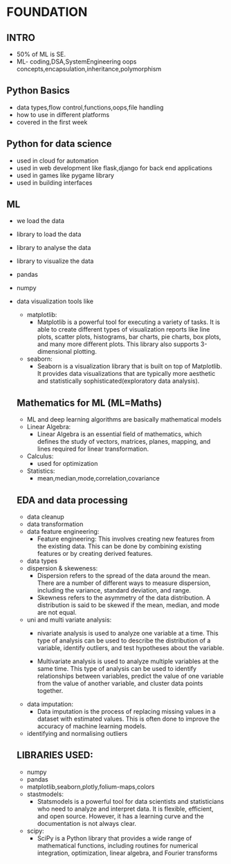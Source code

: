 # FOUNDATION

## INTRO
- 50% of ML is SE.
- ML- coding,DSA,SystemEngineering
      oops concepts,encapsulation,inheritance,polymorphism

## Python Basics
- data types,flow control,functions,oops,file handling
- how to use in different platforms
- covered in the first week

## Python for data science
- used in cloud for automation
- used in web development like flask,django for back end applications
- used in games like pygame library 
- used in building interfaces

## ML
- we load the data
- library to load the data
- library to analyse the data
- library to visualize the data
- pandas 
- numpy
- data visualization tools like 
  - matplotlib:
    - Matplotlib is a powerful tool for executing a variety of tasks. It is able to create different types of visualization reports like line plots, scatter plots, histograms, bar charts, pie charts, box plots, and many more different plots. This library also supports 3-dimensional plotting.
  - seaborn:
    - Seaborn is a visualization library that is built on top of Matplotlib. It provides data visualizations that are typically more aesthetic and statistically sophisticated(exploratory data analysis).
  ## Mathematics for ML (ML=Maths)
  - ML and deep learning algorithms are basically mathematical models
  - Linear Algebra:
    - Linear Algebra is an essential field of mathematics, which defines the study of vectors, matrices, planes, mapping, and lines required for linear transformation.
  - Calculus:
    - used for optimization
  - Statistics:
    - mean,median,mode,correlation,covariance
  ## EDA and data processing
  - data cleanup
  - data transformation
  - data feature engineering:
    - Feature engineering: This involves creating new features from the existing data. This can be done by combining existing features or by creating derived features.
  - data types 
  - dispersion & skeweness:
    - Dispersion refers to the spread of the data around the mean. There are a number of different ways to measure dispersion, including the variance, standard deviation, and range.
    - Skewness refers to the asymmetry of the data distribution. A distribution is said to be skewed if the mean, median, and mode are not equal.
  - uni and multi variate analysis:
    - nivariate analysis is used to analyze one variable at a time. This type of analysis can be used to describe the distribution of a variable, identify outliers, and test hypotheses about the variable.

    - Multivariate analysis is used to analyze multiple variables at the same time. This type of analysis can be used to identify relationships between variables, predict the value of one variable from the value of another variable, and cluster data points together.
  - data imputation:
    - Data imputation is the process of replacing missing values in a dataset with estimated values. This is often done to improve the accuracy of machine learning models.
  - identifying and normalising outliers

  ## LIBRARIES USED:
    - numpy
    - pandas
    - matplotlib,seaborn,plotly,folium-maps,colors
    - stastmodels:
        - Statsmodels is a powerful tool for data scientists and statisticians who need to analyze and interpret data. It is flexible, efficient, and open source. However, it has a learning curve and the documentation is not always clear.
    - scipy:
        - SciPy is a Python library that provides a wide range of mathematical functions, including routines for numerical integration, optimization, linear algebra, and Fourier transforms